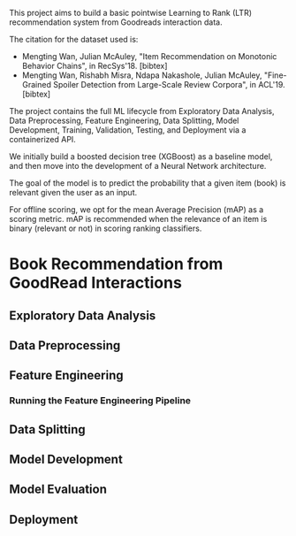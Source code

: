 This project aims to build a basic pointwise Learning to Rank (LTR) recommendation system from Goodreads interaction data.

The citation for the dataset used is:

- Mengting Wan, Julian McAuley, "Item Recommendation on Monotonic Behavior Chains", in RecSys'18. [bibtex]
- Mengting Wan, Rishabh Misra, Ndapa Nakashole, Julian McAuley, "Fine-Grained Spoiler Detection from Large-Scale Review Corpora", in ACL'19. [bibtex]

The project contains the full ML lifecycle from Exploratory Data Analysis, Data Preprocessing, Feature Engineering, Data Splitting, Model Development, Training, Validation, Testing, and Deployment via a containerized API.

We initially build a boosted decision tree (XGBoost) as a baseline model, and then move into the development of a Neural Network architecture.

The goal of the model is to predict the probability that a given item (book) is relevant given the user as an input.

For offline scoring, we opt for the mean Average Precision (mAP) as a scoring metric. mAP is recommended when the relevance of an item is binary (relevant or not) in scoring ranking classifiers.

# Book Recommendation from GoodRead Interactions

## Exploratory Data Analysis

## Data Preprocessing

## Feature Engineering

### Running the Feature Engineering Pipeline

## Data Splitting

## Model Development

## Model Evaluation

## Deployment

